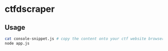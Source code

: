 # ctfdscraper

## Usage
```sh
cat console-snippet.js # copy the content onto your ctf website browser developer console
node app.js
```